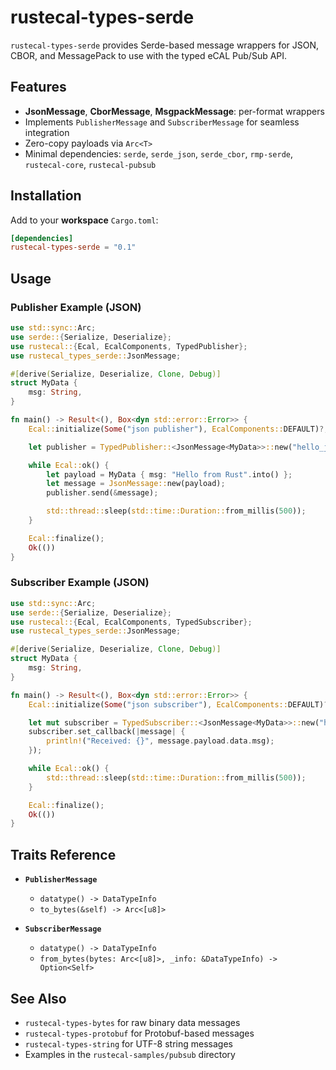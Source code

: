 # rustecal-types-serde

`rustecal-types-serde` provides Serde-based message wrappers for JSON, CBOR, and MessagePack to use with the typed eCAL Pub/Sub API.

## Features

- **JsonMessage<T>**, **CborMessage<T>**, **MsgpackMessage<T>**: per-format wrappers
- Implements `PublisherMessage` and `SubscriberMessage` for seamless integration
- Zero-copy payloads via `Arc<T>`
- Minimal dependencies: `serde`, `serde_json`, `serde_cbor`, `rmp-serde`, `rustecal-core`, `rustecal-pubsub`

## Installation

Add to your **workspace** `Cargo.toml`:

```toml
[dependencies]
rustecal-types-serde = "0.1"
```

## Usage

### Publisher Example (JSON)

```rust
use std::sync::Arc;
use serde::{Serialize, Deserialize};
use rustecal::{Ecal, EcalComponents, TypedPublisher};
use rustecal_types_serde::JsonMessage;

#[derive(Serialize, Deserialize, Clone, Debug)]
struct MyData {
    msg: String,
}

fn main() -> Result<(), Box<dyn std::error::Error>> {
    Ecal::initialize(Some("json publisher"), EcalComponents::DEFAULT)?;

    let publisher = TypedPublisher::<JsonMessage<MyData>>::new("hello_json")?;

    while Ecal::ok() {
        let payload = MyData { msg: "Hello from Rust".into() };
        let message = JsonMessage::new(payload);
        publisher.send(&message);

        std::thread::sleep(std::time::Duration::from_millis(500));
    }

    Ecal::finalize();
    Ok(())
}
```

### Subscriber Example (JSON)

```rust
use std::sync::Arc;
use serde::{Serialize, Deserialize};
use rustecal::{Ecal, EcalComponents, TypedSubscriber};
use rustecal_types_serde::JsonMessage;

#[derive(Serialize, Deserialize, Clone, Debug)]
struct MyData {
    msg: String,
}

fn main() -> Result<(), Box<dyn std::error::Error>> {
    Ecal::initialize(Some("json subscriber"), EcalComponents::DEFAULT)?;

    let mut subscriber = TypedSubscriber::<JsonMessage<MyData>>::new("hello_json")?;
    subscriber.set_callback(|message| {
        println!("Received: {}", message.payload.data.msg);
    });

    while Ecal::ok() {
        std::thread::sleep(std::time::Duration::from_millis(500));
    }

    Ecal::finalize();
    Ok(())
}
```

## Traits Reference

- **`PublisherMessage`**
  - `datatype() -> DataTypeInfo`
  - `to_bytes(&self) -> Arc<[u8]>`

- **`SubscriberMessage`**
  - `datatype() -> DataTypeInfo`
  - `from_bytes(bytes: Arc<[u8]>, _info: &DataTypeInfo) -> Option<Self>`

## See Also

- `rustecal-types-bytes` for raw binary data messages
- `rustecal-types-protobuf` for Protobuf-based messages
- `rustecal-types-string` for UTF-8 string messages
- Examples in the `rustecal-samples/pubsub` directory
